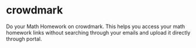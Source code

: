 # crowdmark
Do your Math Homework on crowdmark.
This helps you access your math homework links without searching through your emails and upload it directly through portal.
